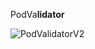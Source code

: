 PodVa**lidator**


![PodValidatorV2](https://github.com/user-attachments/assets/d6bb3e2c-1f8a-42dc-8a9f-300305f444a4)
